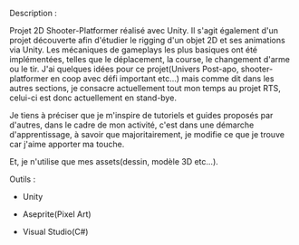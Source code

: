 Description :

Projet 2D Shooter-Platformer réalisé avec Unity. Il s'agit également d'un projet découverte afin d'étudier le rigging d'un objet 2D et ses animations via Unity. 
Les mécaniques de gameplays les plus basiques ont été implémentées, telles que le déplacement, la course, le changement d'arme ou le tir. 
J'ai quelques idées pour ce projet(Univers Post-apo, shooter-platformer en coop avec défi important etc...) mais comme dit dans les autres sections, je consacre actuellement tout mon temps au projet RTS, 
celui-ci est donc actuellement en stand-bye.

Je tiens à préciser que je m'inspire de tutoriels et guides proposés par d'autres, dans le cadre de mon activité, c'est dans une démarche d'apprentissage, à savoir que majoritairement, je modifie ce que je trouve car j'aime apporter ma touche. 

Et, je n'utilise que mes assets(dessin, modèle 3D etc...).


Outils :

- Unity

- Aseprite(Pixel Art)

- Visual Studio(C#)
